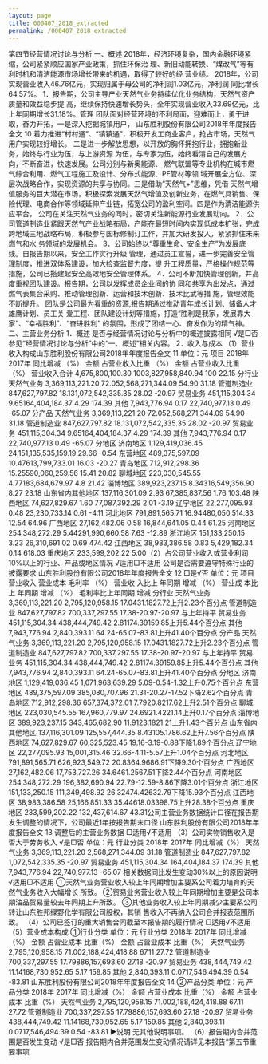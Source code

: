 ```yaml
---
layout: page
title: 000407_2018_extracted
permalink: /000407_2018_extracted
---
```


第四节经营情况讨论与分析
一、概述
2018年，经济环境复杂，国内金融环境紧缩，公司紧紧顺应国家产业政策，抓住环保治
理、新旧动能转换、“煤改气”等有利时机和清洁能源市场增长带来的机遇，取得了较好的经
营业绩。
2018年，公司实现营业收入46.76亿元，实现归属于母公司的净利润1.03亿元，净利润
同比增长64.57%。
1．报告期，公司主导产业天然气业务持续优化业务结构，天然气资产质量和效益稳步提
高，继续保持快速增长势头，全年实现营业收入33.69亿元，比上年同期增长31.18%。管理
团队面对经营环境的不利局面，迎难而上，勇于进取，奋力开拓，一是深入挖掘城镇用户，
山东胜利股份有限公司2018年年度报告全文
10
着力推进“村村通”、“镇镇通”，积极开发工商业客户，抢占市场，天然气用户实现较好增长。
二是进一步解放思想，以开放的胸怀拥抱行业，拥抱新业务，始终与行业为伍，与上游资源
为伍，与专家为伍，始终看清自己的发展方向，不断奋进，快速发展。公司分别与新奥能源、
燃气联盟等专业机构在城市燃气综合利用、燃气工程施工及设计、分布式能源、PE管材等领
域开展全方位、深层次战略合作，实现资源的共享与协同。三是借助“天然气+”思维，凭借
天然气增值服务的巨大潜在市场，积极探索发展天然气增值及创新业务，在燃气具销售、保
险代理、电商合作等领域延伸产业链，拓宽公司的盈利空间。四是作为清洁能源供应平台，
公司在关注天然气业务的同时，密切关注新能源行业发展动向。
2．公司管道制造业紧跟天然气产业战略布局，产能在最短时间内实现低成本扩张，完成
跨地域三地战略布局，积极参与国标修制订工作，并加大研发投入，紧紧抓住未来燃气和水
务领域的发展机会。
3．公司始终以“尊重生命、安全生产”为发展底线。自报告期以来，安全工作实行升级
管理，通过员工宣誓，进一步完善安全管理制度，推进双体系建设，加大检查监督力度，提
升工程质量，严格操作规范等措施，公司已搭建起安全高效地安全管理体系。
4．公司不断加快管理创新，并高度重视团队建设。报告期，公司以发挥成员企业间的协
同和共享为出发点，通过燃气表集合采购、推动管理创新、运营和技术创新、技术比武等措
施，管理效能不断提升。
团队是公司最为看重的资源,报告期通过推动青年成长计划、储备人才雄鹰计划、员工关
爱工程、团队建设计划等措施，打造“胜利是我家，发展靠大家”、“幸福胜利”、“奋进胜利”
的氛围，形成了团结一心、奋发作为的精气神。
二、主营业务分析
1．概述
是否与经营情况讨论与分析中的概述披露相同
√是□否
参见“经营情况讨论与分析”中的“一、概述”相关内容。
2．收入与成本
（1）营业收入构成山东胜利股份有限公司2018年年度报告全文
11
单位：元
项目
2018年
2017年
同比增减
（%）
金额
占营业收入比重
（%）
金额
占营业收入比重
（%）
营业收入合计
4,675,800,100.30
1003,827,958,840.94
100
22.15
分行业
天然气业务
3,369,113,221.20
72.052,568,271,344.09
54.90
31.18
管道制造业
847,627,797.82
18.131,072,542,335.35
28.02
-20.97
贸易业务
451,115,304.34
9.65164,404,184.37
4.29
174.39
其他
7,943,776.94
0.17
22,740,977.13
0.49
-65.07
分产品
天然气业务
3,369,113,221.20
72.052,568,271,344.09
54.90
31.18
管道制造业
847,627,797.82
18.131,072,542,335.35
28.02
-20.97
贸易业务
451,115,304.34
9.65164,404,184.37
4.29
174.39
其他
7,943,776.94
0.17
22,740,977.13
0.49
-65.07
分地区
济南地区
1,129,419,036.45
24.151,135,535,159.19
29.66
-0.54
东营地区
489,375,597.09
10.47613,799,733.01
16.03
-20.27
青岛地区
712,912,298.36
15.25590,060,259.56
15.41
20.82
聊城地区
223,030,545.55
4.77183,684,679.97
4.8
21.42
淄博地区
389,923,237.15
8.34316,549,356.90
8.27
23.18
山东省内其他地区
137,116,301.09
2.93
67,385,837.56
1.76
103.48
陕西地区
74,627,829.67
1.60
77,087,392.29
2.01
-3.19
辽宁地区
22,277,095.93
0.48
23,230,733.14
0.61
-4.11
河北地区
791,891,565.71
16.94480,050,514.33
12.54
64.96
广西地区
27,162,482.06
0.58
16,844,641.05
0.44
61.25
河南地区
254,348,272.29
5.44291,990,660.58
7.63
-12.89
浙江地区
151,133,250.15
3.23
26,310,691.02
0.69
474.42
江西地区
38,983,386.58
0.83
5,429,182.34
0.14
618.03
重庆地区
233,599,202.22
5.00（2）占公司营业收入或营业利润10%以上的行业、产品或地区情况
√适用□不适用
公司是否需要遵守特殊行业的披露要求
山东胜利股份有限公司2018年年度报告全文
12
□是√否
单位：元
项目
营业收入
营业成本
毛利率
（%）
营业收
入比上
年同期
增减
（%）
营业成
本比上
年同期
增减
（%）
毛利率比上年同期
增减
分行业
天然气业务
3,369,113,221.20
2,795,120,958.15
17.0431.1827.72上升2.23个百分点
管道制造业
847,627,797.82
700,337,297.55
17.38-20.97-20.97
与上年持平
贸易业务
451,115,304.34
438,444,749.42
2.81174.39159.85上升5.44个百分点
其他
7,943,776.94
2,840,393.11
64.24-65.07-83.81上升41.40个百分点
分产品
天然气业务
3,369,113,221.20
2,795,120,958.15
17.0431.1827.72上升2.23个百分点
管道制造业
847,627,797.82
700,337,297.55
17.38-20.97-20.97
与上年持平
贸易业务
451,115,304.34
438,444,749.42
2.81174.39159.85上升5.44个百分点
其他
7,943,776.94
2,840,393.11
64.24-65.07-83.81上升41.40个百分点
分地区
济南地区
1,129,419,036.45
1,071,963,639.29
5.09-0.54-1.32上升0.75个百分点
东营地区
489,375,597.09
385,080,707.96
21.31-20.27-17.52下降2.62个百分点
青岛地区
712,912,298.36
657,374,372.01
7.7920.8217.62上升2.51个百分点
聊城地区
223,030,545.55
167,960,779.97
24.6921.4221.14上升0.17个百分点
淄博地区
389,923,237.15
343,465,682.90
11.9123.1821.21上升1.43个百分点
山东省内其他地区
137,116,301.09
125,557,444.35
8.43105.1786.62上升7.56个百分点
陕西地区
74,627,829.67
60,325,523.45
19.16-3.19-0.88下降1.89个百分点
辽宁地区
22,277,095.93
15,001,315.46
32.66-4.11-5.57上升1.04个百分点
河北地区
791,891,565.71
626,923,549.72
20.8364.9686.91下降9.30个百分点
广西地区
27,162,482.06
17,753,727.26
34.6461.2567.51下降2.44个百分点
河南地区
254,348,272.29
196,382,690.94
22.79-12.59-8.86下降3.01个百分点
浙江地区
151,133,250.15
111,349,498.92
26.32474.42632.79下降15.93个百分点
江西地区
38,983,386.58
25,166,851.33
35.44618.03398.75上升28.38个百分点
重庆地区
233,599,202.22
132,437,614.67
43.31公司主营业务数据统计口径在报告期发生调整的情况下，公司最近1年按报告期末口径
山东胜利股份有限公司2018年年度报告全文
13
调整后的主营业务数据
□适用√不适用
（3）公司实物销售收入是否大于劳务收入
√是□否
单位：元
行业分类
2018年
2017年
同比增减（%）
天然气业务
3,369,113,221.20
2,568,271,344.09
31.18
管道制造业
847,627,797.82
1,072,542,335.35
-20.97
贸易业务
451,115,304.34
164,404,184.37
174.39
其他
7,943,776.94
22,740,977.13
-65.07
相关数据同比发生变动30%以上的原因说明
√适用□不适用
①天然气业务营业收入较上年同期增加主要系公司着力培育的天然气业务收入大幅增长
所致。
②贸易业务营业收入较上年同期增加主要是公司本期油品贸易量较去年同期上升所致。
③其他业务收入较上年同期减少主要系公司转让山东胜邦绿野化学有限公司股权，其销
售收入不再纳入公司合并报表范围所致。
（4）公司已签订的重大销售合同截至本报告期的履行情况
□适用√不适用
（5）营业成本构成
①行业分类
单位：元
行业分类
2018年
2017年
同比增减（%）
金额
占营业成本
比重（%）
金额
占营业成本
比重（%）
天然气业务
2,795,120,958.15
71.002,188,424,418.88
67.11
27.72
管道制造业
700,337,297.55
17.79886,157,693.60
27.18
-20.97
贸易业务
438,444,749.42
11.14168,730,952.65
5.17
159.85
其他
2,840,393.11
0.0717,546,494.39
0.54
-83.81
山东胜利股份有限公司2018年年度报告全文
14
②产品分类
单位：元
产品分类
2018年
2017年
同比增减（%）
金额
占营业成本
比重（%）
金额
占营业成本
比重（%）
天然气业务
2,795,120,958.15
71.002,188,424,418.88
67.11
27.72
管道制造业
700,337,297.55
17.79886,157,693.60
27.18
-20.97
贸易业务
438,444,749.42
11.14168,730,952.65
5.17
159.85
其他
2,840,393.11
0.0717,546,494.39
0.54
-83.81
►说明
无其他说明事项。
（6）报告期内合并范围是否发生变动
√是□否
报告期内合并范围发生变动情况请详见本报告“第五节重要事项